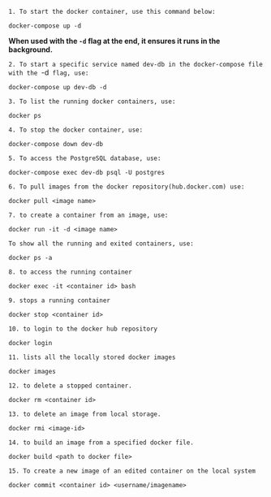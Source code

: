 
`1. To start the docker container, use this command below:`

```shell
docker-compose up -d
```

__When used with the `-d` flag at the end, it ensures it runs in the background.__


`2. To start a specific service named dev-db in the docker-compose file with the `-d` flag, use:`

```shell
docker-compose up dev-db -d
```

`3. To list the running docker containers, use:`
```shell
docker ps
```

`4. To stop the docker container, use:`
```shell
docker-compose down dev-db
```

`5. To access the PostgreSQL database, use:`
```shell
docker-compose exec dev-db psql -U postgres
```

`6. To pull images from the docker repository(hub.docker.com) use:`
```shell
docker pull <image name>
```

`7. to create a container from an image, use:`
```shell
docker run -it -d <image name>

```

`To show all the running and exited containers, use:`
```shell
docker ps -a
```

`8. to access the running container`
```shell
docker exec -it <container id> bash
```

`9. stops a running container`
```shell
docker stop <container id>
```

`10. to login to the docker hub repository`
```shell
docker login
```

`11. lists all the locally stored docker images`
```shell
docker images
```

`12. to delete a stopped container.`
```shell
docker rm <container id>
```

`13. to delete an image from local storage.`
```shell
docker rmi <image-id>
```

`14. to build an image from a specified docker file.`
```shell
docker build <path to docker file>
```

`15. To create a new image of an edited container on the local system`
```shell
docker commit <container id> <username/imagename>
```
